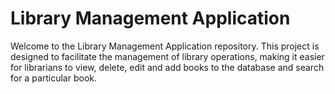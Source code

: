 # Library Management Application

Welcome to the Library Management Application repository. This project is designed to facilitate the management of library operations, making it easier for librarians to view, delete, edit and add books to the database and search for a particular book.
